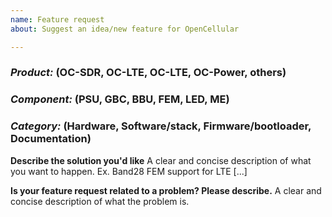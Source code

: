 ```yaml
---
name: Feature request
about: Suggest an idea/new feature for OpenCellular

---
```


### *Product:* (OC-SDR, OC-LTE, OC-LTE, OC-Power, others)
   
### *Component:* (PSU, GBC, BBU, FEM, LED, ME)
   
### *Category:* (Hardware, Software/stack, Firmware/bootloader, Documentation)
   
**Describe the solution you'd like**
A clear and concise description of what you want to happen. Ex. Band28 FEM support for LTE [...]

**Is your feature request related to a problem? Please describe.**
A clear and concise description of what the problem is.
